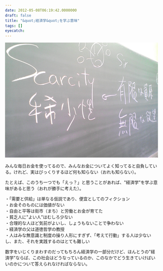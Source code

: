 ```yaml
---
date: 2012-05-08T06:19:42.0000000
draft: false
title: "&quot;経済学&quot;を学ぶ意味"
tags: []
eyecatch: 
---
```

<p><img src="20071016101311.jpg" alt="f:id:daruyanagi:20071016101311j:plain" title="f:id:daruyanagi:20071016101311j:plain" class="hatena-fotolife"></p><p>みんな毎日お金を使ってるので、みんなお金についてよく知ってると自負している。けれど、実はびっくりするほど何も知らない（おれも知らない）。</p><p>たとえば、このうち一つでも「えっ？」と思うことがあれば、"経済学"を学ぶ意味があると思う（おれが勝手に考えた）。</p><p>・「需要と供給」は単なる仮説であり、便宜としてのフィクション<br />
・お金そのものには価値がない<br />
・自由と平等は街市（まち）と労働とお金が育てた<br />
・貧乏人に"よい人"はむしろ少ない<br />
・合理的な人ほど気前がよいし、しょうもないことで争わない<br />
・経済学の父は道徳哲学の教授<br />
・人はみな無意識と制度の操り人形にすぎず、「考えて行動」する人は少ないし、また、それを実践するのはとても難しい</p><p>数字をいじくりまわすのだってもちろん経済学の一部分だけど、ほんとうの"経済学"ならば、この社会はどうなっているのか、このなかでどう生きていけばいいのかについて答えられなければならない。</p>
